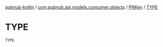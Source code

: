 [pubnub-kotlin](../../index.md) / [com.pubnub.api.models.consumer.objects](../index.md) / [PNKey](index.md) / [TYPE](./-t-y-p-e.md)

# TYPE

`TYPE`